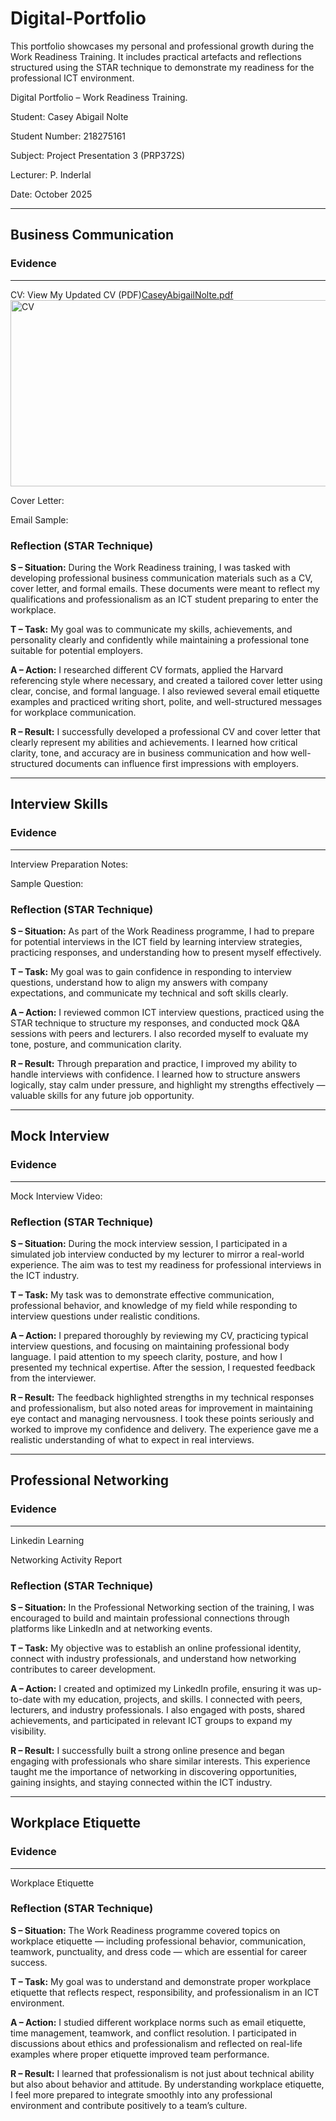 # Digital-Portfolio
This portfolio showcases my personal and professional growth during the Work Readiness Training. It includes practical artefacts and reflections structured using the STAR technique to demonstrate my readiness for the professional ICT environment.

Digital Portfolio – Work Readiness Training. 

Student: Casey Abigail Nolte 

Student Number: 218275161 

Subject: Project Presentation 3 (PRP372S) 

Lecturer: P. Inderlal

Date: October 2025

---

## Business Communication 
### Evidence
---
CV: 
View My Updated CV (PDF)[CaseyAbigailNolte.pdf](https://github.com/user-attachments/files/22955164/CaseyAbigailNolte.pdf)
<img width="747" height="298" alt="CV" src="https://github.com/user-attachments/assets/d4e23fd0-dfab-46f8-b008-7cbfbb34987c" />



Cover Letter:

Email Sample:

### Reflection (STAR Technique)

**S – Situation:** During the Work Readiness training, I was tasked with developing professional business communication materials such as a CV, cover letter, and formal emails. 
These documents were meant to reflect my qualifications and professionalism as an ICT student preparing to enter the workplace.

**T – Task:** My goal was to communicate my skills, achievements, and personality clearly and confidently while maintaining a professional tone suitable for potential employers.

**A – Action:** I researched different CV formats, applied the Harvard referencing style where necessary, and created a tailored cover letter using clear, concise, and formal language. 
I also reviewed several email etiquette examples and practiced writing short, polite, and well-structured messages for workplace communication.

**R – Result:** I successfully developed a professional CV and cover letter that clearly represent my abilities and achievements. I learned how critical clarity, tone, and accuracy are in business 
communication and how well-structured documents can influence first impressions with employers.

---

## Interview Skills
### Evidence
---
Interview Preparation Notes:

Sample Question:

### Reflection (STAR Technique)

**S – Situation:** As part of the Work Readiness programme, I had to prepare for potential interviews in the ICT field by learning interview strategies, practicing responses, and understanding how to present myself effectively.

**T – Task:** My goal was to gain confidence in responding to interview questions, understand how to align my answers with company expectations, and communicate my technical and soft skills clearly.

**A – Action:** I reviewed common ICT interview questions, practiced using the STAR technique to structure my responses, and conducted mock Q&A sessions with peers and lecturers. 
I also recorded myself to evaluate my tone, posture, and communication clarity.

**R – Result:** Through preparation and practice, I improved my ability to handle interviews with confidence. I learned how to structure answers logically, stay calm under pressure, and highlight my strengths effectively — 
valuable skills for any future job opportunity.

---

## Mock Interview
### Evidence
---
Mock Interview Video: 

### Reflection (STAR Technique)

**S – Situation:** During the mock interview session, I participated in a simulated job interview conducted by my lecturer to mirror a real-world experience. The aim was to test my readiness for professional interviews in the ICT industry.

**T – Task:** My task was to demonstrate effective communication, professional behavior, and knowledge of my field while responding to interview questions under realistic conditions.

**A – Action:** I prepared thoroughly by reviewing my CV, practicing typical interview questions, and focusing on maintaining professional body language. I paid attention to my speech clarity,
posture, and how I presented my technical expertise. After the session, I requested feedback from the interviewer.

**R – Result:** The feedback highlighted strengths in my technical responses and professionalism, but also noted areas for improvement in maintaining eye contact and managing nervousness. I took these points seriously and 
worked to improve my confidence and delivery. The experience gave me a realistic understanding of what to expect in real interviews.

---

## Professional Networking
### Evidence
---
Linkedin Learning

Networking Activity Report 

### Reflection (STAR Technique)

**S – Situation:** In the Professional Networking section of the training, I was encouraged to build and maintain professional connections through platforms like LinkedIn and at networking events.

**T – Task:** My objective was to establish an online professional identity, connect with industry professionals, and understand how networking contributes to career development.

**A – Action:** I created and optimized my LinkedIn profile, ensuring it was up-to-date with my education, projects, and skills. I connected with peers, lecturers, and industry professionals. I also engaged with posts, 
shared achievements, and participated in relevant ICT groups to expand my visibility.

**R – Result:** I successfully built a strong online presence and began engaging with professionals who share similar interests. This experience taught me the importance of networking in discovering 
opportunities, gaining insights, and staying connected within the ICT industry.

---

## Workplace Etiquette
### Evidence
---
Workplace Etiquette


### Reflection (STAR Technique)

**S – Situation:** The Work Readiness programme covered topics on workplace etiquette — including professional behavior, communication, teamwork, punctuality, and dress code — which are essential for career success.

**T – Task:** My goal was to understand and demonstrate proper workplace etiquette that reflects respect, responsibility, and professionalism in an ICT environment.

**A – Action:** I studied different workplace norms such as email etiquette, time management, teamwork, and conflict resolution. I participated in discussions about ethics and professionalism and reflected on real-life 
examples where proper etiquette improved team performance.

**R – Result:** I learned that professionalism is not just about technical ability but also about behavior and attitude. By understanding workplace etiquette, I feel more prepared to integrate smoothly into any professional environment
and contribute positively to a team’s culture.
